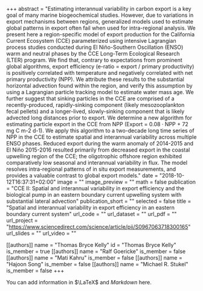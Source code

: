 +++
abstract = "Estimating interannual variability in carbon export is a key goal of many marine biogeochemical studies. However, due to variations in export mechanisms between regions, generalized models used to estimate global patterns in export often fail when used for intra-regional analysis. We present here a region-specific model of export production for the California Current Ecosystem (CCE) parameterized using intensive Lagrangian process studies conducted during El Niño-Southern Oscillation (ENSO) warm and neutral phases by the CCE Long-Term Ecological Research (LTER) program. We find that, contrary to expectations from prominent global algorithms, export efficiency (e-ratio = export / primary productivity) is positively correlated with temperature and negatively correlated with net primary productivity (NPP). We attribute these results to the substantial horizontal advection found within the region, and verify this assumption by using a Lagrangian particle tracking model to estimate water mass age. We further suggest that sinking particles in the CCE are comprised of a recently-produced, rapidly-sinking component (likely mesozooplankton fecal pellets) and a longer-lived, slowly-sinking component that is likely advected long distances prior to export. We determine a new algorithm for estimating particle export in the CCE from NPP (Export = 0.08 · NPP + 72 mg C m-2 d-1). We apply this algorithm to a two-decade long time series of NPP in the CCE to estimate spatial and interannual variability across multiple ENSO phases. Reduced export during the warm anomaly of 2014-2015 and El Niño 2015-2016 resulted primarily from decreased export in the coastal upwelling region of the CCE; the oligotrophic offshore region exhibited comparatively low seasonal and interannual variability in flux. The model resolves intra-regional patterns of in situ export measurements, and provides a valuable contrast to global export models."
date = "2018-10-12T16:37:31+02:00"
image = ""
image_preview = ""
math = false
publication = "CCE II: Spatial and interannual variability in export efficiency and the biological pump in an eastern boundary current upwelling system with substantial lateral advection"
publication_short = ""
selected = false
title = "Spatial and interannual variability in export efficiency in an eastern boundary current system"
url_code = ""
url_dataset = ""
url_pdf = ""
url_project = "https://www.sciencedirect.com/science/article/pii/S0967063718300165"
url_slides = ""
url_video = ""

[[authors]]
    name = "Thomas Bryce Kelly"
    id = "Thomas Bryce Kelly"
    is_member = true
[[authors]]
    name = "Ralf Goericke"
    is_member = false
[[authors]]
    name = "Mati Kahru"
    is_member = false
[[authors]]
    name = "Hajoon Song"
    is_member = false
[[authors]]
    name = "Michael R. Stukel"
    is_member = false
+++


You can add information in $\LaTeX$ and *Markdown* here.
